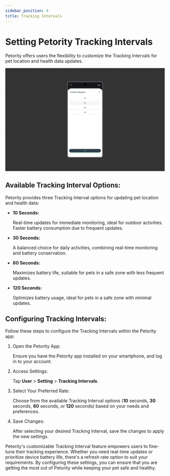 ```yaml
---
sidebar_position: 4
title: Tracking Intervals
---
```


# Setting Petority Tracking Intervals
Petority offers users the flexibility to customize the Tracking Intervals for pet location and health data updates. 

![fren](/img/setting/Refresh-Rates.jpg)

## Available Tracking Interval Options:
Petority provides three Tracking Interval options for updating pet location and health data:

+ **10 Seconds:** 

	Real-time updates for immediate monitoring, ideal for outdoor activities. Faster battery consumption due to frequent updates.

+ **30 Seconds:** 

	A balanced choice for daily activities, combining real-time monitoring and battery conservation.

+ **60 Seconds:** 

	Maximizes battery life, suitable for pets in a safe zone with less frequent updates.

+ **120 Seconds:** 

	Optimizes battery usage, ideal for pets in a safe zone with minimal updates.

## Configuring Tracking Intervals:
Follow these steps to configure the Tracking Intervals within the Petority app:

1. Open the Petority App: 

	Ensure you have the Petority app installed on your smartphone, and log in to your account.

2. Access Settings: 

	Tap **User** > **Setting** > **Tracking Intervals**.

3. Select Your Preferred Rate:

	Choose from the available Tracking Interval options (**10** seconds, **30** seconds, **60** seconds,  or **120** seconds) based on your needs and preferences.

4. Save Changes: 

	After selecting your desired Tracking Interval, save the changes to apply the new settings.

Petority's customizable Tracking Interval feature empowers users to fine-tune their tracking experience. Whether you need real-time updates or prioritize device battery life, there's a refresh rate option to suit your requirements. By configuring these settings, you can ensure that you are getting the most out of Petority while keeping your pet safe and healthy.